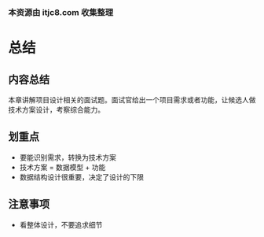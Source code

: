 ### 本资源由 itjc8.com 收集整理
# 总结

## 内容总结

本章讲解项目设计相关的面试题。面试官给出一个项目需求或者功能，让候选人做技术方案设计，考察综合能力。

## 划重点

- 要能识别需求，转换为技术方案
- 技术方案 = 数据模型 + 功能
- 数据结构设计很重要，决定了设计的下限

## 注意事项

- 看整体设计，不要追求细节
